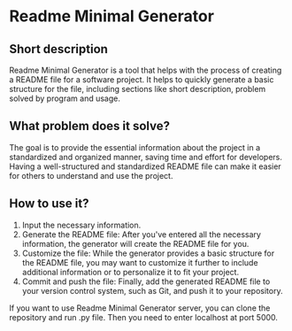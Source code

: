 # Readme Minimal Generator

## Short description

Readme Minimal Generator is a tool that helps with the process of creating a README file for a software project. It helps to quickly generate a basic structure for the file, including sections like short description, problem solved by program and usage.

## What problem does it solve?

The goal is to provide the essential information about the project in a standardized and organized manner, saving time and effort for developers. Having a well-structured and standardized README file can make it easier for others to understand and use the project.

## How to use it?

1. Input the necessary information.
2. Generate the README file: After you've entered all the necessary information, the generator will create the README file for you.
3. Customize the file: While the generator provides a basic structure for the README file, you may want to customize it further to include additional information or to personalize it to fit your project.
4. Commit and push the file: Finally, add the generated README file to your version control system, such as Git, and push it to your repository.

If you want to use Readme Minimal Generator server, you can clone the repository and run .py file. Then you need to enter localhost at port 5000.